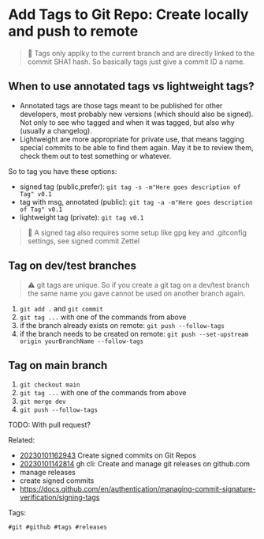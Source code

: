 # Add Tags to Git Repo: Create locally and push to remote

> 🧐 Tags only applky to the current branch and are directly linked to the
commit SHA1 hash. So basically tags just give a commit ID a name.

## When to use annotated tags vs lightweight tags? 

* Annotated tags are those tags meant to be published for other developers,
  most probably new versions (which should also be signed). Not only to see who
  tagged and when it was tagged, but also why (usually a changelog).
* Lightweight are more appropriate for private use, that means tagging special
  commits to be able to find them again. May it be to review them, check them
  out to test something or whatever.

So to tag you have these options:

* signed tag (public,prefer): `git tag -s -m"Here goes description of Tag" v0.1`
* tag with msg, annotated (public): `git tag -a -m"Here goes description of Tag" v0.1`
* lightweight tag (private): `git tag v0.1`

> 🧐 A signed tag also requires some setup like gpg key and .gitconfig settings, see signed commit Zettel

## Tag on dev/test branches

> ⚠️  git tags are unique. So if you create a git tag on a dev/test branch the
same name you gave cannot be used on another branch again.

1. `git add .` and `git commit`
1. `git tag ...` with one of the commands from above 
1. if the branch already exists on remote: `git push --follow-tags`
1. if the branch needs to be created on remote:
`git push --set-upstream origin yourBranchName --follow-tags`

## Tag on main branch

1. `git checkout main`
1. `git tag ...` with one of the commands from above
1. `git merge dev`
1. `git push --follow-tags`

TODO: With pull request?

Related:

* [20230101162943](/20230101162943/) Create signed commits on Git Repos
* [20230101142814](/20230101142814/) gh cli: Create and manage git releases on github.com
* manage releases
* create signed commits
* <https://docs.github.com/en/authentication/managing-commit-signature-verification/signing-tags>

Tags:

    #git #github #tags #releases
